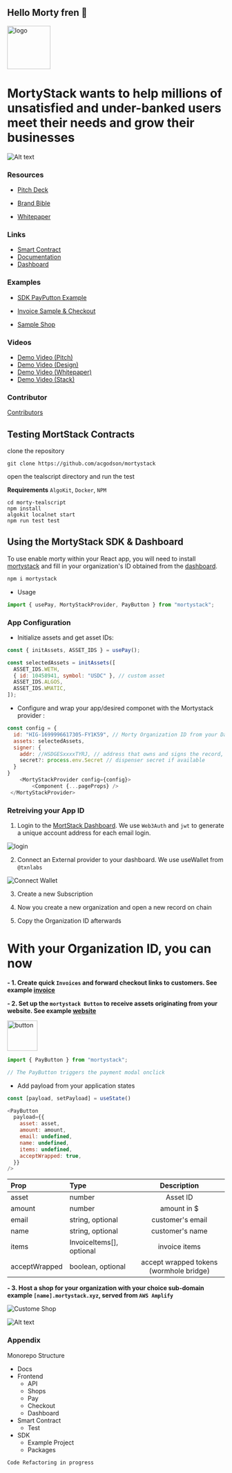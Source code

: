 ## Hello Morty fren 👋

<img alt="logo" height="100px" w="auto" src="/morty-frontend/public/mortyIcon.png">

# MortyStack wants to help millions of unsatisfied and under-banked users meet their needs and grow their businesses

![Alt text](morty-frontend/public/Direct_Approach.jpg)

### Resources

- [Pitch Deck](/MortyStack_Pitchdeck.pdf)

- [Brand Bible](/Morty_Brand_Bible.pdf)

- [Whitepaper](/MORTYSTACK_WHITEPAPER.pdf)

### Links

- [Smart Contract]("/morty-tealscript)
- [Documentation](https://docs.mortystack.xyz)
- [Dashboard](https://mortystack.xyz)

### Examples

- [SDK PayPutton Example](https://kitten-moustache.vercel.app/)

- [Invoice Sample & Checkout](https://mortystack.xyz/checkout?ref=6bH5iu8pyKmf0gF9e7a9)

- [Sample Shop](https://highfeast.mortystack.xyz/)

### Videos

- [ Demo Video (Pitch)](https://www.youtube.com/watch?v=sq3tRW7CJEQ)
- [ Demo Video (Design)](https://www.loom.com/share/96ec49ee09a945a6b10e980995722a6d?sid=0651864d-8cbd-460d-b1ac-8b7139feeefc)
- [ Demo Video (Whitepaper)](https://youtu.be/f4Ci5-lyaKQ)
- [ Demo Video (Stack)]()

### Contributor

[Contributors](TEAM.md)

## Testing MortStack Contracts

clone the repository

```
git clone https://github.com/acgodson/mortystack
```

open the tealscript directory and run the test

**Requirements**
`AlgoKit`, `Docker`, `NPM`

```
cd morty-tealscript
npm install
algokit localnet start
npm run test test
```

## Using the MortyStack SDK & Dashboard

To use enable morty within your React app, you will need to install [mortystack](https://www.npmjs.com/package/mortystack) and fill in your organization's ID obtained from the [dashboard]().

```javascript
npm i mortystack

```

- Usage

```javascript
import { usePay, MortyStackProvider, PayButton } from "mortystack";
```

### App Configuration

- Initialize assets and get asset IDs:

```javascript
const { initAssets, ASSET_IDS } = usePay();

const selectedAssets = initAssets([
  ASSET_IDS.WETH,
  { id: 10458941, symbol: "USDC" }, // custom asset
  ASSET_IDS.ALGOS,
  ASSET_IDS.WMATIC,
]);
```

- Configure and wrap your app/desired componet with the Mortystack provider :

```javascript
const config = {
  id: "HIG-1699996617305-FY1K59", // Morty Organization ID from your Dashboard
  assets: selectedAssets,
  signer: {
    addr: //HSDGESxxxxTYRJ, // address that owns and signs the record,
    secret?: process.env.Secret // dispenser secret if available
  }
}
    <MortyStackProvider config={config}>
        <Component {...pageProps} />
 </MortyStackProvider>

```

### Retreiving your App ID

1.  Login to the [MortStack Dashboard](https://mortystack.xyz). We use `Web3Auth` and `jwt` to generate a unique account address for each email login.

![login](morty-frontend/public/login.png)

2. Connect an External provider to your dashboard. We use useWallet from `@txnlabs`

![Connect Wallet](morty-frontend/public/connect.png)

3. Create a new Subscription

4. Now you create a new organization and open a new record on chain

5. Copy the Organization ID afterwards

# With your Organization ID, you can now

**- 1. Create quick `Invoices` and forward checkout links to customers. See example [invoice](https://mortystack.xyz/checkout?ref=6bH5iu8pyKmf0gF9e7a9)**

**- 2. Set up the `mortystack Button` to receive assets originating from your website. See example [website](https://kitten-moustache.vercel.app/)**

<img alt="button" height="70px" w="auto" src="/morty-frontend/public/badge.png">

```javascript
import { PayButton } from "mortystack";

// The PayButton triggers the payment modal onclick
```

- Add payload from your application states

```javascript
const [payload, setPayload] = useState()

<PayButton
  payload={{
    asset: asset,
    amount: amount,
    email: undefined,
    name: undefined,
    items: undefined,
    acceptWrapped: true,
  }}
/>
```

| Prop          | Type                     |               Description               |
| :------------ | :----------------------- | :-------------------------------------: |
| asset         | number                   |                Asset ID                 |
| amount        | number                   |               amount in $               |
| email         | string, optional         |            customer's email             |
| name          | string, optional         |             customer's name             |
| items         | InvoiceItems[], optional |              invoice items              |
| acceptWrapped | boolean, optional        | accept wrapped tokens (wormhole bridge) |

**- 3. Host a shop for your organization with your choice sub-domain example `[name].mortystack.xyz`, served from `AWS Amplify`**

![Custome Shop](morty-frontend/public/customShop.png)

![Alt text](morty-frontend/public/amplify.png)

### Appendix

Monorepo Structure

- Docs
- Frontend
  - API
  - Shops
  - Pay
  - Checkout
  - Dashboard
- Smart Contract
  - Test
- SDK
  - Example Project
  - Packages

`Code Refactoring in progress`
